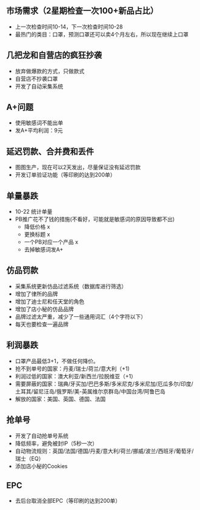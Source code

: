 ## 市场需求（2星期检查一次100+新品占比）
* 上一次检查时间10-14，下一次检查时间10-28 
* 最热门的类目：口罩，预测口罩还可以卖4个月左右，所以现在继续上口罩

## 几把龙和自营店的疯狂抄袭
* 放弃做爆款的方式，只做款式
* 自营店不抄袭口罩
* 开发了自动采集系统

## A+问题
* 使用敏感词不能出单
* 发A+平均利润：9元

## 延迟罚款、合并费和丢件
* 图图生产，现在可以2天发出，尽量保证没有延迟罚款
* 开发订单验证功能（等印刷的达到200单）

## 单量暴跌
* 10-22 统计单量
* PB推广花不了钱的措施(不看好，可能就是敏感词的原因导致都不出)
    * 降低价格 x
    * 更换标题 x
    * 一个PB对应一个产品 x
    * 去掉敏感词发A+

## 仿品罚款
* 采集系统更新仿品过滤系统（数据库进行筛选）
* 增加了律所的品牌
* 增加了迪士尼和任天堂的角色
* 增加了店小秘的仿品品牌
* 品牌过滤太严重，减少了一些通用词汇（4个字符以下）
* 每天也要检查一遍品牌

## 利润暴跌
* 口罩产品最低3+1，不做任何降价。
* 抢不到单号的国家：丹麦/瑞士/荷兰/意大利（+1)
* 利润过低的国家：澳大利亚/新西兰/拉脱维亚（+1）
* 需要屏蔽的国家：瑞典/牙买加/巴巴多斯/多米尼克/多米尼加/厄瓜多尔/印度/土耳其/留尼汪岛/俄罗斯/美-英属维尔京群岛/中国台湾/阿鲁巴岛
* 解放的国家：美国、英国、德国、法国
    
## 抢单号
* 开发了自动抢单号系统
* 降低频率，避免被封IP（5秒一次）
* 自动物流规则：英国/法国/德国/丹麦/意大利/荷兰/挪威/波兰/西班牙/葡萄牙/瑞士（EQ）
* 添加店小秘的Cookies

## EPC
* 去后台取消全部EPC（等印刷的达到200单）

